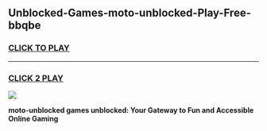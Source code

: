
## Unblocked-Games-moto-unblocked-Play-Free-bbqbe
<h3>
<a href="https://premium76.site?title=moto-unblocked&ref=20M">CLICK TO PLAY</a></h3>
<hr>

<h3>
<a href="https://premium76.site?title=moto-unblocked&ref=20M">CLICK 2 PLAY</a>
  
</h3>

<a href="https://premium76.site?title=moto-unblocked&ref=19M"><img src="https://clearcache.store/games.png"></a>


**moto-unblocked games unblocked: Your Gateway to Fun and Accessible Online Gaming**
